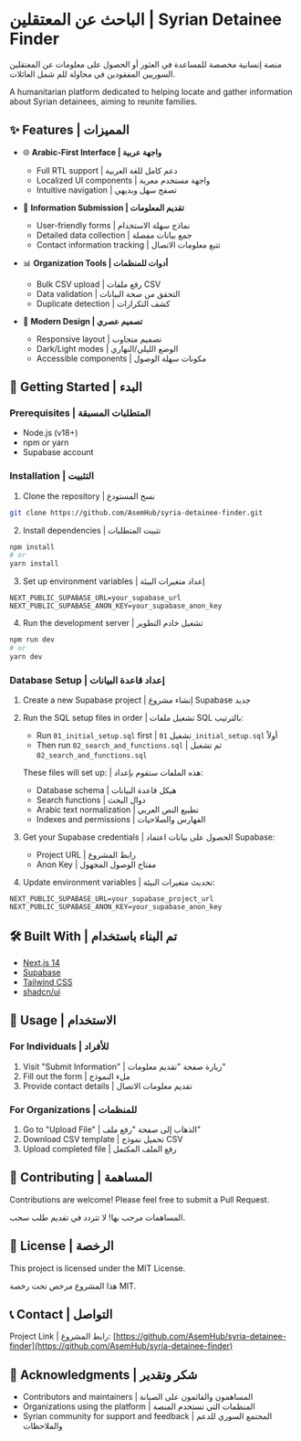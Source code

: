 # الباحث عن المعتقلين | Syrian Detainee Finder

منصة إنسانية مخصصة للمساعدة في العثور أو الحصول على معلومات عن المعتقلين السوريين المفقودين في محاولة للم شمل العائلات.

A humanitarian platform dedicated to helping locate and gather information about Syrian detainees, aiming to reunite families.

## ✨ Features | المميزات

- 🌐 **Arabic-First Interface | واجهة عربية**
  - Full RTL support | دعم كامل للغة العربية
  - Localized UI components | واجهة مستخدم معربة
  - Intuitive navigation | تصفح سهل وبديهي

- 📝 **Information Submission | تقديم المعلومات**
  - User-friendly forms | نماذج سهلة الاستخدام
  - Detailed data collection | جمع بيانات مفصلة
  - Contact information tracking | تتبع معلومات الاتصال

- 📊 **Organization Tools | أدوات للمنظمات**
  - Bulk CSV upload | رفع ملفات CSV
  - Data validation | التحقق من صحة البيانات
  - Duplicate detection | كشف التكرارات

- 🎨 **Modern Design | تصميم عصري**
  - Responsive layout | تصميم متجاوب
  - Dark/Light modes | الوضع الليلي/النهاري
  - Accessible components | مكونات سهلة الوصول

## 🚀 Getting Started | البدء

### Prerequisites | المتطلبات المسبقة

- Node.js (v18+)
- npm or yarn
- Supabase account

### Installation | التثبيت

1. Clone the repository | نسخ المستودع
```bash
git clone https://github.com/AsemHub/syria-detainee-finder.git
```

2. Install dependencies | تثبيت المتطلبات
```bash
npm install
# or
yarn install
```

3. Set up environment variables | إعداد متغيرات البيئة
```env
NEXT_PUBLIC_SUPABASE_URL=your_supabase_url
NEXT_PUBLIC_SUPABASE_ANON_KEY=your_supabase_anon_key
```

4. Run the development server | تشغيل خادم التطوير
```bash
npm run dev
# or
yarn dev
```

### Database Setup | إعداد قاعدة البيانات

1. Create a new Supabase project | إنشاء مشروع Supabase جديد

2. Run the SQL setup files in order | تشغيل ملفات SQL بالترتيب:
   - Run `01_initial_setup.sql` first | تشغيل `01_initial_setup.sql` أولاً
   - Then run `02_search_and_functions.sql` | ثم تشغيل `02_search_and_functions.sql`

   These files will set up: | هذه الملفات ستقوم بإعداد:
   - Database schema | هيكل قاعدة البيانات
   - Search functions | دوال البحث
   - Arabic text normalization | تطبيع النص العربي
   - Indexes and permissions | الفهارس والصلاحيات

3. Get your Supabase credentials | الحصول على بيانات اعتماد Supabase:
   - Project URL | رابط المشروع
   - Anon Key | مفتاح الوصول المجهول

4. Update environment variables | تحديث متغيرات البيئة:
```env
NEXT_PUBLIC_SUPABASE_URL=your_supabase_project_url
NEXT_PUBLIC_SUPABASE_ANON_KEY=your_supabase_anon_key
```

## 🛠️ Built With | تم البناء باستخدام

- [Next.js 14](https://nextjs.org/)
- [Supabase](https://supabase.com/)
- [Tailwind CSS](https://tailwindcss.com/)
- [shadcn/ui](https://ui.shadcn.com/)

## 📖 Usage | الاستخدام

### For Individuals | للأفراد
1. Visit "Submit Information" | زيارة صفحة "تقديم معلومات"
2. Fill out the form | ملء النموذج
3. Provide contact details | تقديم معلومات الاتصال

### For Organizations | للمنظمات
1. Go to "Upload File" | الذهاب إلى صفحة "رفع ملف"
2. Download CSV template | تحميل نموذج CSV
3. Upload completed file | رفع الملف المكتمل

## 🤝 Contributing | المساهمة

Contributions are welcome! Please feel free to submit a Pull Request.

المساهمات مرحب بها! لا تتردد في تقديم طلب سحب.

## 📄 License | الرخصة

This project is licensed under the MIT License.

هذا المشروع مرخص تحت رخصة MIT.

## 📞 Contact | التواصل

Project Link | رابط المشروع: [https://github.com/AsemHub/syria-detainee-finder](https://github.com/AsemHub/syria-detainee-finder)

## 🙏 Acknowledgments | شكر وتقدير

- Contributors and maintainers | المساهمون والقائمون على الصيانة
- Organizations using the platform | المنظمات التي تستخدم المنصة
- Syrian community for support and feedback | المجتمع السوري للدعم والملاحظات
